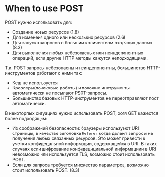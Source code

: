 # When to use POST

POST нужно использовать для:

* Создание новых ресурсов (1.8)
* Для изменеия одного или нескольких ресурсов (2.6)
* Для запуска запросов с большим количеством входящих данных (8.3)
* Для выполнения любых небезопасных или неиндепонентных операций, если другие HTTP методы кажутся неподходящими.

Т.к. POST запросы небезопасны и неиндепонентны, большинство HTTP-инструментов работают с ними так:
* Кеш не используется
* Кравлеры(поисковые роботы) и похожие инструменты автоматически не посылают PSOT-запросы.
* Большинство базовых HTTP-инструментов не переотправляют пост автоматически.

В некоторпых ситуациях нужно использовать POST, хотя GET кажестся более подходящим:
* Из соображений безопасности: браузеры  используеют URI страницы, в качестве заголовка `Referer` когда делают запросы на получения любых связанных ресурсов. Это может привести к учетки конфидецальной информации, содержащейся в URI. 
В таких случаях если шифрование конфидецнциальной информациии в URI невозможно или используется TLS, возможно стоит использовать POST.
* Если для запроса требуется множество параметров, возможно стоит использовать POST. (8.3)
